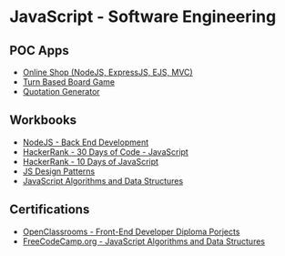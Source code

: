 # JavaScript - Software Engineering

## POC Apps
* [Online Shop (NodeJS, ExpressJS, EJS, MVC)](https://github.com/paulAlexSerban/Online-Shop)
* [Turn Based Board Game]()
* [Quotation Generator]()

## Workbooks
* [NodeJS - Back End Development](https://github.com/paulAlexSerban/NodeJS---Back-End-Development)
* [HackerRank - 30 Days of Code - JavaScript](https://github.com/paulAlexSerban/HackerRank---30-Days-of-Code---JavaScript)
* [HackerRank - 10 Days of JavaScript](https://github.com/paulAlexSerban/HackerRank---JavaScript-10-Days-of-Code)
* [JS Design Patterns](https://github.com/paulAlexSerban/JavaScript---Design-Patterns)
* [JavaScript Algorithms and Data Structures](https://github.com/paulAlexSerban/JavaScript---Algorithms-and-Data-Structures)

## Certifications
* [OpenClassrooms - Front-End Developer Diploma Porjects](https://github.com/paulAlexSerban/OpenClassrooms-FrontEnd-Developer-Diploma-Projects)
* [FreeCodeCamp.org - JavaScript Algorithms and Data Structures]()
